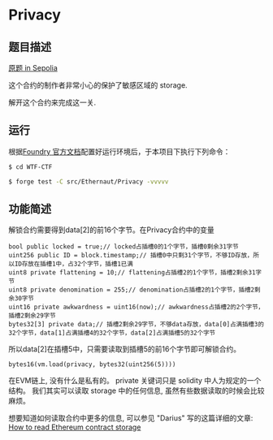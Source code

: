 # Privacy

## 题目描述

[原题 in Sepolia](https://ethernaut.openzeppelin.com/level/0x6DcE47e94Fa22F8E2d8A7FDf538602B1F86aBFd2)

这个合约的制作者非常小心的保护了敏感区域的 storage.

解开这个合约来完成这一关.

## 运行

根据[Foundry 官方文档](https://getfoundry.sh/)配置好运行环境后，于本项目下执行下列命令：

```sh
$ cd WTF-CTF

$ forge test -C src/Ethernaut/Privacy -vvvvv
```

## 功能简述

解锁合约需要得到data[2]的前16个字节。在Privacy合约中的变量

```solidity
bool public locked = true;// locked占插槽0的1个字节，插槽0剩余31字节
uint256 public ID = block.timestamp;// 插槽0中只剩31个字节，不够ID存放，所以ID存放在插槽1中，占32个字节，插槽1已满
uint8 private flattening = 10;// flattening占插槽2的1个字节，插槽2剩余31字节
uint8 private denomination = 255;// denomination占插槽2的1个字节，插槽2剩余30字节
uint16 private awkwardness = uint16(now);// awkwardness占插槽2的2个字节，插槽2剩余29字节
bytes32[3] private data;// 插槽2剩余29字节，不够data存放，data[0]占满插槽3的32个字节，data[1]占满插槽4的32个字节，data[2]占满插槽5的32个字节
```

所以data[2]在插槽5中，只需要读取到插槽5的前16个字节即可解锁合约。

```solidity
bytes16(vm.load(privacy, bytes32(uint256(5))))
```

在EVM链上, 没有什么是私有的。 private 关键词只是 solidity 中人为规定的一个结构。 我们其实可以读取 storage 中的任何信息, 虽然有些数据读取的时候会比较麻烦。 

想要知道如何读取合约中更多的信息, 可以参见 "Darius" 写的这篇详细的文章: [How to read Ethereum contract storage](https://medium.com/aigang-network/how-to-read-ethereum-contract-storage-44252c8af925)